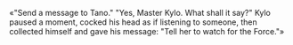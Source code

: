 «"Send a message to Tano."
"Yes, Master Kylo. What shall it say?"
Kylo paused a moment, cocked his head as if listening to someone, then collected himself and gave his message:
"Tell her to watch for the Force."»
